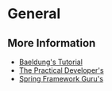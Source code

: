 # General

## More Information

* [Baeldung's Tutorial](https://www.baeldung.com/jackson)
* [The Practical Developer's ](https://thepracticaldeveloper.com/2018/07/31/java-and-json-jackson-serialization-with-objectmapper)
* [Spring Framework Guru's](https://springframework.guru/jackson-annotations-json/)

